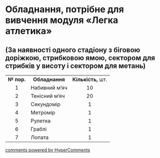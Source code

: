 <div id="hypercomments_widget" class="js-hypercomments-widget invisible"></div>

Обладнання, потрібне для вивчення модуля «Легка атлетика»
=============================

<h2>(За наявності одного стадіону з біговою доріжкою, стрибковою ямою, сектором для стрибків у висоту і сектором для метань)</h2>

<table>
<tbody>
<tr>
<td align="center"><b>№ пор.</b></td>
<td align="center"><b>Обладнання</b></td>
<td align="center"><b>Кількість,</b> шт.</td>
</tr>
<tr class="odd">
<td align="center">1</td>
<td>Набивний м’яч</td>
<td align="center">10</td>
</tr>
<tr class="even">
<td align="center">2</td>
<td>Тенісний м’яч</td>
<td align="center">20</td>
</tr>
<tr class="odd">
<td align="center">3</td>
<td>Секундомір</td>
<td align="center">1</td>
</tr>
<tr class="even">
<td align="center">4</td>
<td>Метромір</td>
<td align="center">1</td>
</tr>
<tr class="odd">
<td align="center">5</td>
<td>Рулетка</td>
<td align="center">1</td>
</tr>
<tr class="even">
<td align="center">6</td>
<td>Граблі</td>
<td align="center">1</td>
</tr>
<tr class="odd">
<td align="center">7</td>
<td>Лопата</td>
<td align="center">1</td>
</tr>
</tbody>
</table>

<div class="js-hypercomments-container">
    <a href="http://hypercomments.com" class="hc-link" title="comments widget">comments powered by HyperComments</a>
</div>